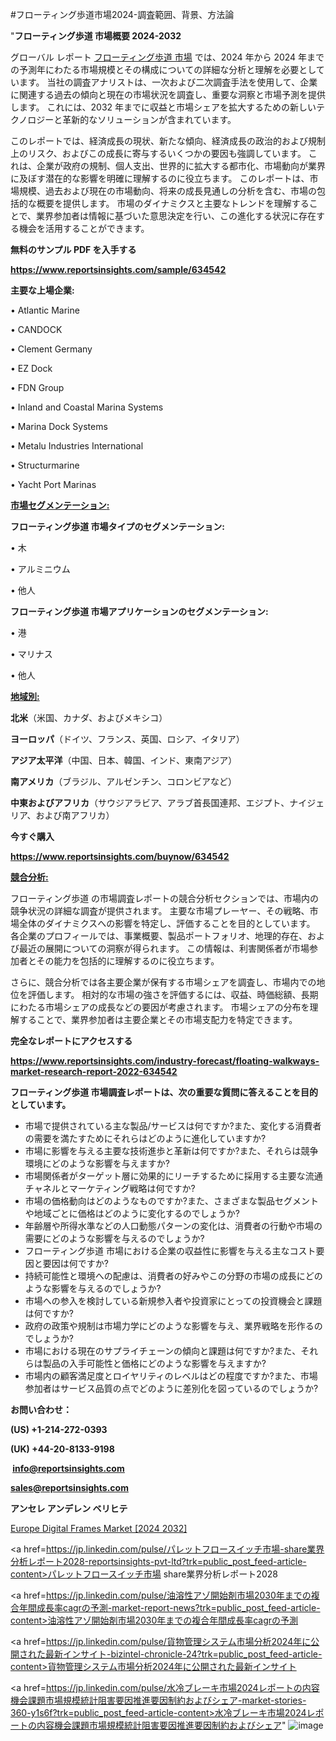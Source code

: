 #フローティング歩道市場2024-調査範囲、背景、方法論

"<strong>フローティング歩道 市場概要 2024-2032</strong>

グローバル レポート <a href=https://www.reportsinsights.com/sample/634542>フローティング歩道 市場</a> では、2024 年から 2024 年までの予測年にわたる市場規模とその構成についての詳細な分析と理解を必要としています。 当社の調査アナリストは、一次および二次調査手法を使用して、企業に関連する過去の傾向と現在の市場状況を調査し、重要な洞察と市場予測を提供します。 これには、2032 年までに収益と市場シェアを拡大​​するための新しいテクノロジーと革新的なソリューションが含まれています。

このレポートでは、経済成長の現状、新たな傾向、経済成長の政治的および規制上のリスク、およびこの成長に寄与するいくつかの要因も強調しています。 これは、企業が政府の規制、個人支出、世界的に拡大する都市化、市場動向が業界に及ぼす潜在的な影響を明確に理解するのに役立ちます。 このレポートは、市場規模、過去および現在の市場動向、将来の成長見通しの分析を含む、市場の包括的な概要を提供します。 市場のダイナミクスと主要なトレンドを理解することで、業界参加者は情報に基づいた意思決定を行い、この進化する状況に存在する機会を活用することができます。

<strong><b>無料のサンプル PDF を入手する</b></strong>

<a href=https://www.reportsinsights.com/sample/634542><strong><u>https://www.reportsinsights.com/sample/634542</u></strong></a>

<strong>主要な上場企業:</strong>

• Atlantic Marine

• CANDOCK

• Clement Germany

• EZ Dock

• FDN Group

• Inland and Coastal Marina Systems

• Marina Dock Systems

• Metalu Industries International

• Structurmarine

• Yacht Port Marinas

<strong><u>市場セグメンテーション</u></strong><strong><u>:</u></strong>

<strong>フローティング歩道 市場タイプのセグメンテーション:</strong>

• 木

• アルミニウム

• 他人

<strong>フローティング歩道 市場アプリケーションのセグメンテーション:</strong>

• 港

• マリナス

• 他人

<strong><u>地域別</u></strong><strong><u>:</u></strong>

<strong>北米</strong>（米国、カナダ、およびメキシコ）

<strong>ヨーロッパ</strong>（ドイツ、フランス、英国、ロシア、イタリア）

<strong>アジア太平洋</strong>（中国、日本、韓国、インド、東南アジア）

<strong>南アメリカ</strong>（ブラジル、アルゼンチン、コロンビアなど）

<strong>中東およびアフリカ</strong>（サウジアラビア、アラブ首長国連邦、エジプト、ナイジェリア、および南アフリカ）

<strong>今すぐ購入</strong>

<a href=https://www.reportsinsights.com/buynow/634542><strong><u>https://www.reportsinsights.com/buynow/634542</u></strong></a>

<strong><u>競合分析:</u></strong>

フローティング歩道 の市場調査レポートの競合分析セクションでは、市場内の競争状況の詳細な調査が提供されます。 主要な市場プレーヤー、その戦略、市場全体のダイナミクスへの影響を特定し、評価することを目的としています。 各企業のプロフィールでは、事業概要、製品ポートフォリオ、地理的存在、および最近の展開についての洞察が得られます。 この情報は、利害関係者が市場参加者とその能力を包括的に理解するのに役立ちます。

さらに、競合分析では各主要企業が保有する市場シェアを調査し、市場内での地位を評価します。 相対的な市場の強さを評価するには、収益、時価総額、長期にわたる市場シェアの成長などの要因が考慮されます。 市場シェアの分布を理解することで、業界参加者は主要企業とその市場支配力を特定できます。

<strong>完全なレポートにアクセスする</strong>

<a href=https://www.reportsinsights.com/industry-forecast/floating-walkways-market-research-report-2022-634542><strong><u><b>https://www.reportsinsights.com/industry-forecast/floating-walkways-market-research-report-2022-634542</b></u></strong></a>

<strong><b>フローティング歩道 市場調査レポートは、次の重要な質問に答えることを目的としています。</b></strong>
<ul>
  <li>市場で提供されている主な製品/サービスは何ですか?また、変化する消費者の需要を満たすためにそれらはどのように進化していますか?</li>
  <li>市場に影響を与える主要な技術進歩と革新は何ですか?また、それらは競争環境にどのような影響を与えますか?</li>
  <li>市場関係者がターゲット層に効果的にリーチするために採用する主要な流通チャネルとマーケティング戦略は何ですか?</li>
  <li>市場の価格動向はどのようなものですか?また、さまざまな製品セグメントや地域ごとに価格はどのように変化するのでしょうか?</li>
  <li>年齢層や所得水準などの人口動態パターンの変化は、消費者の行動や市場の需要にどのような影響を与えるのでしょうか?</li>
  <li>フローティング歩道 市場における企業の収益性に影響を与える主なコスト要因と要因は何ですか?</li>
  <li>持続可能性と環境への配慮は、消費者の好みやこの分野の市場の成長にどのような影響を与えるのでしょうか?</li>
  <li>市場への参入を検討している新規参入者や投資家にとっての投資機会と課題は何ですか?</li>
  <li>政府の政策や規制は市場力学にどのような影響を与え、業界戦略を形作るのでしょうか?</li>
  <li>市場における現在のサプライチェーンの傾向と課題は何ですか?また、それらは製品の入手可能性と価格にどのような影響を与えますか?</li>
  <li>市場内の顧客満足度とロイヤリティのレベルはどの程度ですか?また、市場参加者はサービス品質の点でどのように差別化を図っているのでしょうか?</li>
</ul>
<strong>お問い合わせ：</strong>

<strong>(US) +1-214-272-0393</strong>

<strong>(UK) +44-20-8133-9198</strong>

<strong> </strong><a href=info@reportsinsights.com><strong><u>info@reportsinsights.com</u></strong></a>

<a href=sales@reportsinsights.com><strong><u>sales@reportsinsights.com</u></strong></a>

<strong>アンセレ アンデレン ベリヒテ</strong>

<a href=https://www.linkedin.com/pulse/europe-digital-frames-market-analysis-identifying-krakf/>Europe Digital Frames Market [2024 2032]</a>

<a href=https://jp.linkedin.com/pulse/パレットフロースイッチ市場-share業界分析レポート2028-reportsinsights-pvt-ltd?trk=public_post_feed-article-content>パレットフロースイッチ市場 share業界分析レポート2028</a>

<a href=https://jp.linkedin.com/pulse/油溶性アゾ開始剤市場2030年までの複合年間成長率cagrの予測-market-report-news?trk=public_post_feed-article-content>油溶性アゾ開始剤市場2030年までの複合年間成長率cagrの予測</a>

<a href=https://jp.linkedin.com/pulse/貨物管理システム市場分析2024年に公開された最新インサイト-bizintel-chronicle-24?trk=public_post_feed-article-content>貨物管理システム市場分析2024年に公開された最新インサイト</a>

<a href=https://jp.linkedin.com/pulse/水冷ブレーキ市場2024レポートの内容機会課題市場規模統計阻害要因推進要因制約およびシェア-market-stories-360-y1s6f?trk=public_post_feed-article-content>水冷ブレーキ市場2024レポートの内容機会課題市場規模統計阻害要因推進要因制約およびシェア</a>"
![image](https://github.com/aakesh123242/RIMarket/assets/158431203/453b3180-42c6-4180-82e8-c37775cfa88e)
